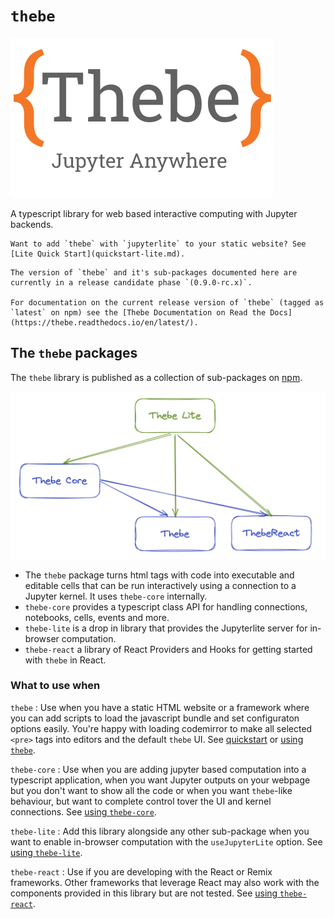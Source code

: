 # `thebe`

![Thebe[core] Logo](public/thebe-logo.svg)

A typescript library for web based interactive computing with Jupyter backends.

```{tip}
Want to add `thebe` with `jupyterlite` to your static website? See [Lite Quick Start](quickstart-lite.md).
```

```{attention}
The version of `thebe` and it's sub-packages documented here are currently in a release candidate phase `(0.9.0-rc.x)`.

For documentation on the current release version of `thebe` (tagged as `latest` on npm) see the [Thebe Documentation on Read the Docs](https://thebe.readthedocs.io/en/latest/).
```

## The `thebe` packages

The `thebe` library is published as a collection of sub-packages on [npm](https://npmjs.com).

![the thebe packages](images/thebe_packages.png)

- The `thebe` package turns html tags with code into executable and editable cells that can be run interactively using a connection to a Jupyter kernel. It uses `thebe-core` internally.
- `thebe-core` provides a typescript class API for handling connections, notebooks, cells, events and more.
- `thebe-lite` is a drop in library that provides the Jupyterlite server for in-browser computation.
- `thebe-react` a library of React Providers and Hooks for getting started with `thebe` in React.

### What to use when

`thebe`
: Use when you have a static HTML website or a framework where you can add scripts to load the javascript bundle and set configuraton options easily. You're happy with loading codemirror to make all selected `<pre>` tags into editors and the default `thebe` UI. See [quickstart](/thebe/quickstart) or [using `thebe`](/thebe/using-thebe).

`thebe-core`
: Use when you are adding jupyter based computation into a typescript application, when you want Jupyter outputs on your webpage but you don't want to show all the code or when you want `thebe`-like behaviour, but want to complete control tover the UI and kernel connections. See [using `thebe-core`](/thebe/using-core).

`thebe-lite`
: Add this library alongside any other sub-package when you want to enable in-browser computation with the `useJupyterLite` option. See [using `thebe-lite`](/thebe/using-thebe-lite).

`thebe-react`
: Use if you are developing with the React or Remix frameworks. Other frameworks that leverage React may also work with the components provided in this library but are not tested. See [using `thebe-react`](/thebe/using-thebe-react).
